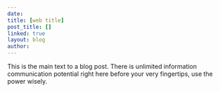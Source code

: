 ```yaml
---
date:
title: [web title]
post_title: []
linked: true
layout: blog
author:
---
```


This is the main text to a blog post. There is unlimited information communication potential right here before your very fingertips, use the power wisely.
